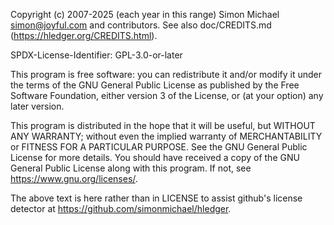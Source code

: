 Copyright (c) 2007-2025 (each year in this range) Simon Michael <simon@joyful.com> and contributors.
See also doc/CREDITS.md (<https://hledger.org/CREDITS.html>).

SPDX-License-Identifier: GPL-3.0-or-later

This program is free software: you can redistribute it and/or modify
it under the terms of the GNU General Public License as published by
the Free Software Foundation, either version 3 of the License, or
(at your option) any later version.

This program is distributed in the hope that it will be useful, but WITHOUT ANY WARRANTY;
without even the implied warranty of MERCHANTABILITY or FITNESS FOR A PARTICULAR PURPOSE.
See the GNU General Public License for more details.
You should have received a copy of the GNU General Public License along with this program.
If not, see <https://www.gnu.org/licenses/>.

The above text is here rather than in LICENSE to assist github's license detector
at <https://github.com/simonmichael/hledger>.
